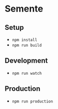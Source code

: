 # Semente

## Setup

* `npm install`
* `npm run build`


## Development

* `npm run watch`


## Production

* `npm run production`